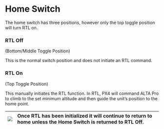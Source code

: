 # Home Switch

The home switch has three positions, however only the top toggle position will turn RTL on.

### **RTL Off**

\(Bottom/Middle Toggle Position\)

This is the normal switch position and does not initiate an RTL command.

### **RTL On**

\(Top Toggle Position\)

This manually initiates the RTL function. In RTL, PX4 will command ALTA Pro to climb to the set minimum altitude and then guide the unit’s position to the home point.

| ![](https://lh4.googleusercontent.com/HpkEwm74tCXUHVxImUfvCUkE04-iQ-h21xWSkmyaEQP5CzrLm4OysE2cnVw0DON3CuMoEmrgzff2GmjRm21o-IwCWSyTs0Ucol0e7o1yR2o_okWGSGOJ2iEpgutZiLaMSubR7i6c) | **Once RTL has been initialized it will continue to return to home unless the Home Switch is returned to RTL Off.** |
| :--- | :--- |


